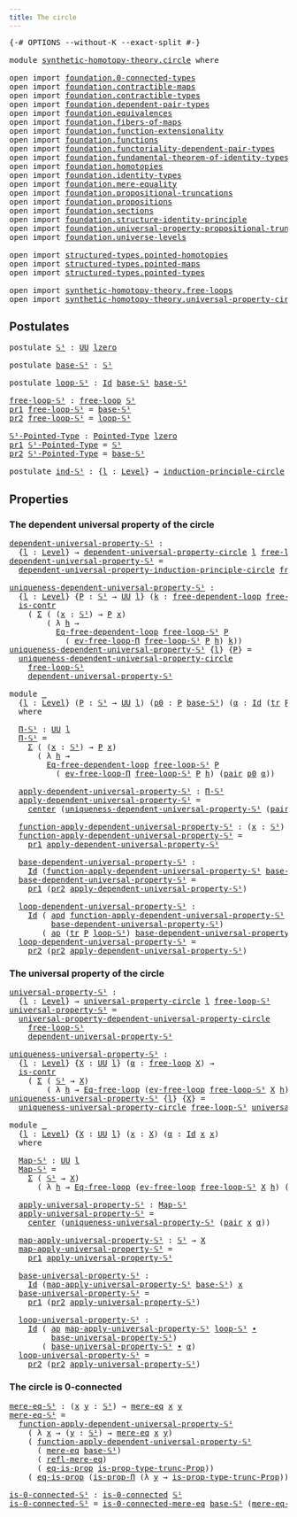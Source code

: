 ```yaml
---
title: The circle
---
```


<pre class="Agda"><a id="36" class="Symbol">{-#</a> <a id="40" class="Keyword">OPTIONS</a> <a id="48" class="Pragma">--without-K</a> <a id="60" class="Pragma">--exact-split</a> <a id="74" class="Symbol">#-}</a>

<a id="79" class="Keyword">module</a> <a id="86" href="synthetic-homotopy-theory.circle.html" class="Module">synthetic-homotopy-theory.circle</a> <a id="119" class="Keyword">where</a>

<a id="126" class="Keyword">open</a> <a id="131" class="Keyword">import</a> <a id="138" href="foundation.0-connected-types.html" class="Module">foundation.0-connected-types</a>
<a id="167" class="Keyword">open</a> <a id="172" class="Keyword">import</a> <a id="179" href="foundation.contractible-maps.html" class="Module">foundation.contractible-maps</a>
<a id="208" class="Keyword">open</a> <a id="213" class="Keyword">import</a> <a id="220" href="foundation.contractible-types.html" class="Module">foundation.contractible-types</a>
<a id="250" class="Keyword">open</a> <a id="255" class="Keyword">import</a> <a id="262" href="foundation.dependent-pair-types.html" class="Module">foundation.dependent-pair-types</a>
<a id="294" class="Keyword">open</a> <a id="299" class="Keyword">import</a> <a id="306" href="foundation.equivalences.html" class="Module">foundation.equivalences</a>
<a id="330" class="Keyword">open</a> <a id="335" class="Keyword">import</a> <a id="342" href="foundation.fibers-of-maps.html" class="Module">foundation.fibers-of-maps</a>
<a id="368" class="Keyword">open</a> <a id="373" class="Keyword">import</a> <a id="380" href="foundation.function-extensionality.html" class="Module">foundation.function-extensionality</a>
<a id="415" class="Keyword">open</a> <a id="420" class="Keyword">import</a> <a id="427" href="foundation.functions.html" class="Module">foundation.functions</a>
<a id="448" class="Keyword">open</a> <a id="453" class="Keyword">import</a> <a id="460" href="foundation.functoriality-dependent-pair-types.html" class="Module">foundation.functoriality-dependent-pair-types</a>
<a id="506" class="Keyword">open</a> <a id="511" class="Keyword">import</a> <a id="518" href="foundation.fundamental-theorem-of-identity-types.html" class="Module">foundation.fundamental-theorem-of-identity-types</a>
<a id="567" class="Keyword">open</a> <a id="572" class="Keyword">import</a> <a id="579" href="foundation.homotopies.html" class="Module">foundation.homotopies</a>
<a id="601" class="Keyword">open</a> <a id="606" class="Keyword">import</a> <a id="613" href="foundation.identity-types.html" class="Module">foundation.identity-types</a>
<a id="639" class="Keyword">open</a> <a id="644" class="Keyword">import</a> <a id="651" href="foundation.mere-equality.html" class="Module">foundation.mere-equality</a>
<a id="676" class="Keyword">open</a> <a id="681" class="Keyword">import</a> <a id="688" href="foundation.propositional-truncations.html" class="Module">foundation.propositional-truncations</a>
<a id="725" class="Keyword">open</a> <a id="730" class="Keyword">import</a> <a id="737" href="foundation.propositions.html" class="Module">foundation.propositions</a>
<a id="761" class="Keyword">open</a> <a id="766" class="Keyword">import</a> <a id="773" href="foundation.sections.html" class="Module">foundation.sections</a>
<a id="793" class="Keyword">open</a> <a id="798" class="Keyword">import</a> <a id="805" href="foundation.structure-identity-principle.html" class="Module">foundation.structure-identity-principle</a>
<a id="845" class="Keyword">open</a> <a id="850" class="Keyword">import</a> <a id="857" href="foundation.universal-property-propositional-truncation.html" class="Module">foundation.universal-property-propositional-truncation</a>
<a id="912" class="Keyword">open</a> <a id="917" class="Keyword">import</a> <a id="924" href="foundation.universe-levels.html" class="Module">foundation.universe-levels</a>

<a id="952" class="Keyword">open</a> <a id="957" class="Keyword">import</a> <a id="964" href="structured-types.pointed-homotopies.html" class="Module">structured-types.pointed-homotopies</a>
<a id="1000" class="Keyword">open</a> <a id="1005" class="Keyword">import</a> <a id="1012" href="structured-types.pointed-maps.html" class="Module">structured-types.pointed-maps</a>
<a id="1042" class="Keyword">open</a> <a id="1047" class="Keyword">import</a> <a id="1054" href="structured-types.pointed-types.html" class="Module">structured-types.pointed-types</a>

<a id="1086" class="Keyword">open</a> <a id="1091" class="Keyword">import</a> <a id="1098" href="synthetic-homotopy-theory.free-loops.html" class="Module">synthetic-homotopy-theory.free-loops</a>
<a id="1135" class="Keyword">open</a> <a id="1140" class="Keyword">import</a> <a id="1147" href="synthetic-homotopy-theory.universal-property-circle.html" class="Module">synthetic-homotopy-theory.universal-property-circle</a>
</pre>
## Postulates

<pre class="Agda"><a id="1227" class="Keyword">postulate</a> <a id="𝕊¹"></a><a id="1237" href="synthetic-homotopy-theory.circle.html#1237" class="Postulate">𝕊¹</a> <a id="1240" class="Symbol">:</a> <a id="1242" href="foundation-core.universe-levels.html#235" class="Primitive">UU</a> <a id="1245" href="Agda.Primitive.html#764" class="Primitive">lzero</a>

<a id="1252" class="Keyword">postulate</a> <a id="base-𝕊¹"></a><a id="1262" href="synthetic-homotopy-theory.circle.html#1262" class="Postulate">base-𝕊¹</a> <a id="1270" class="Symbol">:</a> <a id="1272" href="synthetic-homotopy-theory.circle.html#1237" class="Postulate">𝕊¹</a>

<a id="1276" class="Keyword">postulate</a> <a id="loop-𝕊¹"></a><a id="1286" href="synthetic-homotopy-theory.circle.html#1286" class="Postulate">loop-𝕊¹</a> <a id="1294" class="Symbol">:</a> <a id="1296" href="foundation-core.identity-types.html#1767" class="Datatype">Id</a> <a id="1299" href="synthetic-homotopy-theory.circle.html#1262" class="Postulate">base-𝕊¹</a> <a id="1307" href="synthetic-homotopy-theory.circle.html#1262" class="Postulate">base-𝕊¹</a>

<a id="free-loop-𝕊¹"></a><a id="1316" href="synthetic-homotopy-theory.circle.html#1316" class="Function">free-loop-𝕊¹</a> <a id="1329" class="Symbol">:</a> <a id="1331" href="synthetic-homotopy-theory.free-loops.html#704" class="Function">free-loop</a> <a id="1341" href="synthetic-homotopy-theory.circle.html#1237" class="Postulate">𝕊¹</a>
<a id="1344" href="foundation-core.dependent-pair-types.html#605" class="Field">pr1</a> <a id="1348" href="synthetic-homotopy-theory.circle.html#1316" class="Function">free-loop-𝕊¹</a> <a id="1361" class="Symbol">=</a> <a id="1363" href="synthetic-homotopy-theory.circle.html#1262" class="Postulate">base-𝕊¹</a>
<a id="1371" href="foundation-core.dependent-pair-types.html#617" class="Field">pr2</a> <a id="1375" href="synthetic-homotopy-theory.circle.html#1316" class="Function">free-loop-𝕊¹</a> <a id="1388" class="Symbol">=</a> <a id="1390" href="synthetic-homotopy-theory.circle.html#1286" class="Postulate">loop-𝕊¹</a>

<a id="𝕊¹-Pointed-Type"></a><a id="1399" href="synthetic-homotopy-theory.circle.html#1399" class="Function">𝕊¹-Pointed-Type</a> <a id="1415" class="Symbol">:</a> <a id="1417" href="structured-types.pointed-types.html#383" class="Function">Pointed-Type</a> <a id="1430" href="Agda.Primitive.html#764" class="Primitive">lzero</a>
<a id="1436" href="foundation-core.dependent-pair-types.html#605" class="Field">pr1</a> <a id="1440" href="synthetic-homotopy-theory.circle.html#1399" class="Function">𝕊¹-Pointed-Type</a> <a id="1456" class="Symbol">=</a> <a id="1458" href="synthetic-homotopy-theory.circle.html#1237" class="Postulate">𝕊¹</a>
<a id="1461" href="foundation-core.dependent-pair-types.html#617" class="Field">pr2</a> <a id="1465" href="synthetic-homotopy-theory.circle.html#1399" class="Function">𝕊¹-Pointed-Type</a> <a id="1481" class="Symbol">=</a> <a id="1483" href="synthetic-homotopy-theory.circle.html#1262" class="Postulate">base-𝕊¹</a>

<a id="1492" class="Keyword">postulate</a> <a id="ind-𝕊¹"></a><a id="1502" href="synthetic-homotopy-theory.circle.html#1502" class="Postulate">ind-𝕊¹</a> <a id="1509" class="Symbol">:</a> <a id="1511" class="Symbol">{</a><a id="1512" href="synthetic-homotopy-theory.circle.html#1512" class="Bound">l</a> <a id="1514" class="Symbol">:</a> <a id="1516" href="Agda.Primitive.html#597" class="Postulate">Level</a><a id="1521" class="Symbol">}</a> <a id="1523" class="Symbol">→</a> <a id="1525" href="synthetic-homotopy-theory.universal-property-circle.html#1662" class="Function">induction-principle-circle</a> <a id="1552" href="synthetic-homotopy-theory.circle.html#1512" class="Bound">l</a> <a id="1554" href="synthetic-homotopy-theory.circle.html#1316" class="Function">free-loop-𝕊¹</a>
</pre>
## Properties

### The dependent universal property of the circle

<pre class="Agda"><a id="dependent-universal-property-𝕊¹"></a><a id="1647" href="synthetic-homotopy-theory.circle.html#1647" class="Function">dependent-universal-property-𝕊¹</a> <a id="1679" class="Symbol">:</a>
  <a id="1683" class="Symbol">{</a><a id="1684" href="synthetic-homotopy-theory.circle.html#1684" class="Bound">l</a> <a id="1686" class="Symbol">:</a> <a id="1688" href="Agda.Primitive.html#597" class="Postulate">Level</a><a id="1693" class="Symbol">}</a> <a id="1695" class="Symbol">→</a> <a id="1697" href="synthetic-homotopy-theory.universal-property-circle.html#2360" class="Function">dependent-universal-property-circle</a> <a id="1733" href="synthetic-homotopy-theory.circle.html#1684" class="Bound">l</a> <a id="1735" href="synthetic-homotopy-theory.circle.html#1316" class="Function">free-loop-𝕊¹</a>
<a id="1748" href="synthetic-homotopy-theory.circle.html#1647" class="Function">dependent-universal-property-𝕊¹</a> <a id="1780" class="Symbol">=</a>
  <a id="1784" href="synthetic-homotopy-theory.universal-property-circle.html#3980" class="Function">dependent-universal-property-induction-principle-circle</a> <a id="1840" href="synthetic-homotopy-theory.circle.html#1316" class="Function">free-loop-𝕊¹</a> <a id="1853" href="synthetic-homotopy-theory.circle.html#1502" class="Postulate">ind-𝕊¹</a>

<a id="uniqueness-dependent-universal-property-𝕊¹"></a><a id="1861" href="synthetic-homotopy-theory.circle.html#1861" class="Function">uniqueness-dependent-universal-property-𝕊¹</a> <a id="1904" class="Symbol">:</a>
  <a id="1908" class="Symbol">{</a><a id="1909" href="synthetic-homotopy-theory.circle.html#1909" class="Bound">l</a> <a id="1911" class="Symbol">:</a> <a id="1913" href="Agda.Primitive.html#597" class="Postulate">Level</a><a id="1918" class="Symbol">}</a> <a id="1920" class="Symbol">{</a><a id="1921" href="synthetic-homotopy-theory.circle.html#1921" class="Bound">P</a> <a id="1923" class="Symbol">:</a> <a id="1925" href="synthetic-homotopy-theory.circle.html#1237" class="Postulate">𝕊¹</a> <a id="1928" class="Symbol">→</a> <a id="1930" href="foundation-core.universe-levels.html#235" class="Primitive">UU</a> <a id="1933" href="synthetic-homotopy-theory.circle.html#1909" class="Bound">l</a><a id="1934" class="Symbol">}</a> <a id="1936" class="Symbol">(</a><a id="1937" href="synthetic-homotopy-theory.circle.html#1937" class="Bound">k</a> <a id="1939" class="Symbol">:</a> <a id="1941" href="synthetic-homotopy-theory.free-loops.html#1117" class="Function">free-dependent-loop</a> <a id="1961" href="synthetic-homotopy-theory.circle.html#1316" class="Function">free-loop-𝕊¹</a> <a id="1974" href="synthetic-homotopy-theory.circle.html#1921" class="Bound">P</a><a id="1975" class="Symbol">)</a> <a id="1977" class="Symbol">→</a>
  <a id="1981" href="foundation-core.contractible-types.html#1006" class="Function">is-contr</a>
    <a id="1994" class="Symbol">(</a> <a id="1996" href="foundation-core.dependent-pair-types.html#515" class="Record">Σ</a> <a id="1998" class="Symbol">(</a> <a id="2000" class="Symbol">(</a><a id="2001" href="synthetic-homotopy-theory.circle.html#2001" class="Bound">x</a> <a id="2003" class="Symbol">:</a> <a id="2005" href="synthetic-homotopy-theory.circle.html#1237" class="Postulate">𝕊¹</a><a id="2007" class="Symbol">)</a> <a id="2009" class="Symbol">→</a> <a id="2011" href="synthetic-homotopy-theory.circle.html#1921" class="Bound">P</a> <a id="2013" href="synthetic-homotopy-theory.circle.html#2001" class="Bound">x</a><a id="2014" class="Symbol">)</a>
        <a id="2024" class="Symbol">(</a> <a id="2026" class="Symbol">λ</a> <a id="2028" href="synthetic-homotopy-theory.circle.html#2028" class="Bound">h</a> <a id="2030" class="Symbol">→</a>
          <a id="2042" href="synthetic-homotopy-theory.free-loops.html#3049" class="Function">Eq-free-dependent-loop</a> <a id="2065" href="synthetic-homotopy-theory.circle.html#1316" class="Function">free-loop-𝕊¹</a> <a id="2078" href="synthetic-homotopy-theory.circle.html#1921" class="Bound">P</a>
            <a id="2092" class="Symbol">(</a> <a id="2094" href="synthetic-homotopy-theory.universal-property-circle.html#1369" class="Function">ev-free-loop-Π</a> <a id="2109" href="synthetic-homotopy-theory.circle.html#1316" class="Function">free-loop-𝕊¹</a> <a id="2122" href="synthetic-homotopy-theory.circle.html#1921" class="Bound">P</a> <a id="2124" href="synthetic-homotopy-theory.circle.html#2028" class="Bound">h</a><a id="2125" class="Symbol">)</a> <a id="2127" href="synthetic-homotopy-theory.circle.html#1937" class="Bound">k</a><a id="2128" class="Symbol">))</a>
<a id="2131" href="synthetic-homotopy-theory.circle.html#1861" class="Function">uniqueness-dependent-universal-property-𝕊¹</a> <a id="2174" class="Symbol">{</a><a id="2175" href="synthetic-homotopy-theory.circle.html#2175" class="Bound">l</a><a id="2176" class="Symbol">}</a> <a id="2178" class="Symbol">{</a><a id="2179" href="synthetic-homotopy-theory.circle.html#2179" class="Bound">P</a><a id="2180" class="Symbol">}</a> <a id="2182" class="Symbol">=</a>
  <a id="2186" href="synthetic-homotopy-theory.universal-property-circle.html#5335" class="Function">uniqueness-dependent-universal-property-circle</a>
    <a id="2237" href="synthetic-homotopy-theory.circle.html#1316" class="Function">free-loop-𝕊¹</a>
    <a id="2254" href="synthetic-homotopy-theory.circle.html#1647" class="Function">dependent-universal-property-𝕊¹</a>

<a id="2287" class="Keyword">module</a> <a id="2294" href="synthetic-homotopy-theory.circle.html#2294" class="Module">_</a>
  <a id="2298" class="Symbol">{</a><a id="2299" href="synthetic-homotopy-theory.circle.html#2299" class="Bound">l</a> <a id="2301" class="Symbol">:</a> <a id="2303" href="Agda.Primitive.html#597" class="Postulate">Level</a><a id="2308" class="Symbol">}</a> <a id="2310" class="Symbol">(</a><a id="2311" href="synthetic-homotopy-theory.circle.html#2311" class="Bound">P</a> <a id="2313" class="Symbol">:</a> <a id="2315" href="synthetic-homotopy-theory.circle.html#1237" class="Postulate">𝕊¹</a> <a id="2318" class="Symbol">→</a> <a id="2320" href="foundation-core.universe-levels.html#235" class="Primitive">UU</a> <a id="2323" href="synthetic-homotopy-theory.circle.html#2299" class="Bound">l</a><a id="2324" class="Symbol">)</a> <a id="2326" class="Symbol">(</a><a id="2327" href="synthetic-homotopy-theory.circle.html#2327" class="Bound">p0</a> <a id="2330" class="Symbol">:</a> <a id="2332" href="synthetic-homotopy-theory.circle.html#2311" class="Bound">P</a> <a id="2334" href="synthetic-homotopy-theory.circle.html#1262" class="Postulate">base-𝕊¹</a><a id="2341" class="Symbol">)</a> <a id="2343" class="Symbol">(</a><a id="2344" href="synthetic-homotopy-theory.circle.html#2344" class="Bound">α</a> <a id="2346" class="Symbol">:</a> <a id="2348" href="foundation-core.identity-types.html#1767" class="Datatype">Id</a> <a id="2351" class="Symbol">(</a><a id="2352" href="foundation-core.identity-types.html#5702" class="Function">tr</a> <a id="2355" href="synthetic-homotopy-theory.circle.html#2311" class="Bound">P</a> <a id="2357" href="synthetic-homotopy-theory.circle.html#1286" class="Postulate">loop-𝕊¹</a> <a id="2365" href="synthetic-homotopy-theory.circle.html#2327" class="Bound">p0</a><a id="2367" class="Symbol">)</a> <a id="2369" href="synthetic-homotopy-theory.circle.html#2327" class="Bound">p0</a><a id="2371" class="Symbol">)</a>
  <a id="2375" class="Keyword">where</a>

  <a id="2384" href="synthetic-homotopy-theory.circle.html#2384" class="Function">Π-𝕊¹</a> <a id="2389" class="Symbol">:</a> <a id="2391" href="foundation-core.universe-levels.html#235" class="Primitive">UU</a> <a id="2394" href="synthetic-homotopy-theory.circle.html#2299" class="Bound">l</a>
  <a id="2398" href="synthetic-homotopy-theory.circle.html#2384" class="Function">Π-𝕊¹</a> <a id="2403" class="Symbol">=</a>
    <a id="2409" href="foundation-core.dependent-pair-types.html#515" class="Record">Σ</a> <a id="2411" class="Symbol">(</a> <a id="2413" class="Symbol">(</a><a id="2414" href="synthetic-homotopy-theory.circle.html#2414" class="Bound">x</a> <a id="2416" class="Symbol">:</a> <a id="2418" href="synthetic-homotopy-theory.circle.html#1237" class="Postulate">𝕊¹</a><a id="2420" class="Symbol">)</a> <a id="2422" class="Symbol">→</a> <a id="2424" href="synthetic-homotopy-theory.circle.html#2311" class="Bound">P</a> <a id="2426" href="synthetic-homotopy-theory.circle.html#2414" class="Bound">x</a><a id="2427" class="Symbol">)</a>
      <a id="2435" class="Symbol">(</a> <a id="2437" class="Symbol">λ</a> <a id="2439" href="synthetic-homotopy-theory.circle.html#2439" class="Bound">h</a> <a id="2441" class="Symbol">→</a>
        <a id="2451" href="synthetic-homotopy-theory.free-loops.html#3049" class="Function">Eq-free-dependent-loop</a> <a id="2474" href="synthetic-homotopy-theory.circle.html#1316" class="Function">free-loop-𝕊¹</a> <a id="2487" href="synthetic-homotopy-theory.circle.html#2311" class="Bound">P</a>
          <a id="2499" class="Symbol">(</a> <a id="2501" href="synthetic-homotopy-theory.universal-property-circle.html#1369" class="Function">ev-free-loop-Π</a> <a id="2516" href="synthetic-homotopy-theory.circle.html#1316" class="Function">free-loop-𝕊¹</a> <a id="2529" href="synthetic-homotopy-theory.circle.html#2311" class="Bound">P</a> <a id="2531" href="synthetic-homotopy-theory.circle.html#2439" class="Bound">h</a><a id="2532" class="Symbol">)</a> <a id="2534" class="Symbol">(</a><a id="2535" href="foundation-core.dependent-pair-types.html#588" class="InductiveConstructor">pair</a> <a id="2540" href="synthetic-homotopy-theory.circle.html#2327" class="Bound">p0</a> <a id="2543" href="synthetic-homotopy-theory.circle.html#2344" class="Bound">α</a><a id="2544" class="Symbol">))</a>

  <a id="2550" href="synthetic-homotopy-theory.circle.html#2550" class="Function">apply-dependent-universal-property-𝕊¹</a> <a id="2588" class="Symbol">:</a> <a id="2590" href="synthetic-homotopy-theory.circle.html#2384" class="Function">Π-𝕊¹</a>
  <a id="2597" href="synthetic-homotopy-theory.circle.html#2550" class="Function">apply-dependent-universal-property-𝕊¹</a> <a id="2635" class="Symbol">=</a>
    <a id="2641" href="foundation-core.contractible-types.html#1098" class="Function">center</a> <a id="2648" class="Symbol">(</a><a id="2649" href="synthetic-homotopy-theory.circle.html#1861" class="Function">uniqueness-dependent-universal-property-𝕊¹</a> <a id="2692" class="Symbol">(</a><a id="2693" href="foundation-core.dependent-pair-types.html#588" class="InductiveConstructor">pair</a> <a id="2698" href="synthetic-homotopy-theory.circle.html#2327" class="Bound">p0</a> <a id="2701" href="synthetic-homotopy-theory.circle.html#2344" class="Bound">α</a><a id="2702" class="Symbol">))</a>
  
  <a id="2710" href="synthetic-homotopy-theory.circle.html#2710" class="Function">function-apply-dependent-universal-property-𝕊¹</a> <a id="2757" class="Symbol">:</a> <a id="2759" class="Symbol">(</a><a id="2760" href="synthetic-homotopy-theory.circle.html#2760" class="Bound">x</a> <a id="2762" class="Symbol">:</a> <a id="2764" href="synthetic-homotopy-theory.circle.html#1237" class="Postulate">𝕊¹</a><a id="2766" class="Symbol">)</a> <a id="2768" class="Symbol">→</a> <a id="2770" href="synthetic-homotopy-theory.circle.html#2311" class="Bound">P</a> <a id="2772" href="synthetic-homotopy-theory.circle.html#2760" class="Bound">x</a>
  <a id="2776" href="synthetic-homotopy-theory.circle.html#2710" class="Function">function-apply-dependent-universal-property-𝕊¹</a> <a id="2823" class="Symbol">=</a>
    <a id="2829" href="foundation-core.dependent-pair-types.html#605" class="Field">pr1</a> <a id="2833" href="synthetic-homotopy-theory.circle.html#2550" class="Function">apply-dependent-universal-property-𝕊¹</a>

  <a id="2874" href="synthetic-homotopy-theory.circle.html#2874" class="Function">base-dependent-universal-property-𝕊¹</a> <a id="2911" class="Symbol">:</a>
    <a id="2917" href="foundation-core.identity-types.html#1767" class="Datatype">Id</a> <a id="2920" class="Symbol">(</a><a id="2921" href="synthetic-homotopy-theory.circle.html#2710" class="Function">function-apply-dependent-universal-property-𝕊¹</a> <a id="2968" href="synthetic-homotopy-theory.circle.html#1262" class="Postulate">base-𝕊¹</a><a id="2975" class="Symbol">)</a> <a id="2977" href="synthetic-homotopy-theory.circle.html#2327" class="Bound">p0</a>
  <a id="2982" href="synthetic-homotopy-theory.circle.html#2874" class="Function">base-dependent-universal-property-𝕊¹</a> <a id="3019" class="Symbol">=</a>
    <a id="3025" href="foundation-core.dependent-pair-types.html#605" class="Field">pr1</a> <a id="3029" class="Symbol">(</a><a id="3030" href="foundation-core.dependent-pair-types.html#617" class="Field">pr2</a> <a id="3034" href="synthetic-homotopy-theory.circle.html#2550" class="Function">apply-dependent-universal-property-𝕊¹</a><a id="3071" class="Symbol">)</a>

  <a id="3076" href="synthetic-homotopy-theory.circle.html#3076" class="Function">loop-dependent-universal-property-𝕊¹</a> <a id="3113" class="Symbol">:</a>
    <a id="3119" href="foundation-core.identity-types.html#1767" class="Datatype">Id</a> <a id="3122" class="Symbol">(</a> <a id="3124" href="foundation-core.identity-types.html#9541" class="Function">apd</a> <a id="3128" href="synthetic-homotopy-theory.circle.html#2710" class="Function">function-apply-dependent-universal-property-𝕊¹</a> <a id="3175" href="synthetic-homotopy-theory.circle.html#1286" class="Postulate">loop-𝕊¹</a> <a id="3183" href="foundation-core.identity-types.html#2425" class="Function Operator">∙</a>
         <a id="3194" href="synthetic-homotopy-theory.circle.html#2874" class="Function">base-dependent-universal-property-𝕊¹</a><a id="3230" class="Symbol">)</a>
       <a id="3239" class="Symbol">(</a> <a id="3241" href="foundation-core.identity-types.html#4003" class="Function">ap</a> <a id="3244" class="Symbol">(</a><a id="3245" href="foundation-core.identity-types.html#5702" class="Function">tr</a> <a id="3248" href="synthetic-homotopy-theory.circle.html#2311" class="Bound">P</a> <a id="3250" href="synthetic-homotopy-theory.circle.html#1286" class="Postulate">loop-𝕊¹</a><a id="3257" class="Symbol">)</a> <a id="3259" href="synthetic-homotopy-theory.circle.html#2874" class="Function">base-dependent-universal-property-𝕊¹</a> <a id="3296" href="foundation-core.identity-types.html#2425" class="Function Operator">∙</a> <a id="3298" href="synthetic-homotopy-theory.circle.html#2344" class="Bound">α</a><a id="3299" class="Symbol">)</a>
  <a id="3303" href="synthetic-homotopy-theory.circle.html#3076" class="Function">loop-dependent-universal-property-𝕊¹</a> <a id="3340" class="Symbol">=</a>
    <a id="3346" href="foundation-core.dependent-pair-types.html#617" class="Field">pr2</a> <a id="3350" class="Symbol">(</a><a id="3351" href="foundation-core.dependent-pair-types.html#617" class="Field">pr2</a> <a id="3355" href="synthetic-homotopy-theory.circle.html#2550" class="Function">apply-dependent-universal-property-𝕊¹</a><a id="3392" class="Symbol">)</a>
</pre>
### The universal property of the circle

<pre class="Agda"><a id="universal-property-𝕊¹"></a><a id="3449" href="synthetic-homotopy-theory.circle.html#3449" class="Function">universal-property-𝕊¹</a> <a id="3471" class="Symbol">:</a>
  <a id="3475" class="Symbol">{</a><a id="3476" href="synthetic-homotopy-theory.circle.html#3476" class="Bound">l</a> <a id="3478" class="Symbol">:</a> <a id="3480" href="Agda.Primitive.html#597" class="Postulate">Level</a><a id="3485" class="Symbol">}</a> <a id="3487" class="Symbol">→</a> <a id="3489" href="synthetic-homotopy-theory.universal-property-circle.html#1102" class="Function">universal-property-circle</a> <a id="3515" href="synthetic-homotopy-theory.circle.html#3476" class="Bound">l</a> <a id="3517" href="synthetic-homotopy-theory.circle.html#1316" class="Function">free-loop-𝕊¹</a>
<a id="3530" href="synthetic-homotopy-theory.circle.html#3449" class="Function">universal-property-𝕊¹</a> <a id="3552" class="Symbol">=</a>
  <a id="3556" href="synthetic-homotopy-theory.universal-property-circle.html#6684" class="Function">universal-property-dependent-universal-property-circle</a>
    <a id="3615" href="synthetic-homotopy-theory.circle.html#1316" class="Function">free-loop-𝕊¹</a>
    <a id="3632" href="synthetic-homotopy-theory.circle.html#1647" class="Function">dependent-universal-property-𝕊¹</a>

<a id="uniqueness-universal-property-𝕊¹"></a><a id="3665" href="synthetic-homotopy-theory.circle.html#3665" class="Function">uniqueness-universal-property-𝕊¹</a> <a id="3698" class="Symbol">:</a>
  <a id="3702" class="Symbol">{</a><a id="3703" href="synthetic-homotopy-theory.circle.html#3703" class="Bound">l</a> <a id="3705" class="Symbol">:</a> <a id="3707" href="Agda.Primitive.html#597" class="Postulate">Level</a><a id="3712" class="Symbol">}</a> <a id="3714" class="Symbol">{</a><a id="3715" href="synthetic-homotopy-theory.circle.html#3715" class="Bound">X</a> <a id="3717" class="Symbol">:</a> <a id="3719" href="foundation-core.universe-levels.html#235" class="Primitive">UU</a> <a id="3722" href="synthetic-homotopy-theory.circle.html#3703" class="Bound">l</a><a id="3723" class="Symbol">}</a> <a id="3725" class="Symbol">(</a><a id="3726" href="synthetic-homotopy-theory.circle.html#3726" class="Bound">α</a> <a id="3728" class="Symbol">:</a> <a id="3730" href="synthetic-homotopy-theory.free-loops.html#704" class="Function">free-loop</a> <a id="3740" href="synthetic-homotopy-theory.circle.html#3715" class="Bound">X</a><a id="3741" class="Symbol">)</a> <a id="3743" class="Symbol">→</a>
  <a id="3747" href="foundation-core.contractible-types.html#1006" class="Function">is-contr</a>
    <a id="3760" class="Symbol">(</a> <a id="3762" href="foundation-core.dependent-pair-types.html#515" class="Record">Σ</a> <a id="3764" class="Symbol">(</a> <a id="3766" href="synthetic-homotopy-theory.circle.html#1237" class="Postulate">𝕊¹</a> <a id="3769" class="Symbol">→</a> <a id="3771" href="synthetic-homotopy-theory.circle.html#3715" class="Bound">X</a><a id="3772" class="Symbol">)</a>
        <a id="3782" class="Symbol">(</a> <a id="3784" class="Symbol">λ</a> <a id="3786" href="synthetic-homotopy-theory.circle.html#3786" class="Bound">h</a> <a id="3788" class="Symbol">→</a> <a id="3790" href="synthetic-homotopy-theory.free-loops.html#1680" class="Function">Eq-free-loop</a> <a id="3803" class="Symbol">(</a><a id="3804" href="synthetic-homotopy-theory.universal-property-circle.html#857" class="Function">ev-free-loop</a> <a id="3817" href="synthetic-homotopy-theory.circle.html#1316" class="Function">free-loop-𝕊¹</a> <a id="3830" href="synthetic-homotopy-theory.circle.html#3715" class="Bound">X</a> <a id="3832" href="synthetic-homotopy-theory.circle.html#3786" class="Bound">h</a><a id="3833" class="Symbol">)</a> <a id="3835" href="synthetic-homotopy-theory.circle.html#3726" class="Bound">α</a><a id="3836" class="Symbol">))</a>
<a id="3839" href="synthetic-homotopy-theory.circle.html#3665" class="Function">uniqueness-universal-property-𝕊¹</a> <a id="3872" class="Symbol">{</a><a id="3873" href="synthetic-homotopy-theory.circle.html#3873" class="Bound">l</a><a id="3874" class="Symbol">}</a> <a id="3876" class="Symbol">{</a><a id="3877" href="synthetic-homotopy-theory.circle.html#3877" class="Bound">X</a><a id="3878" class="Symbol">}</a> <a id="3880" class="Symbol">=</a>
  <a id="3884" href="synthetic-homotopy-theory.universal-property-circle.html#4592" class="Function">uniqueness-universal-property-circle</a> <a id="3921" href="synthetic-homotopy-theory.circle.html#1316" class="Function">free-loop-𝕊¹</a> <a id="3934" href="synthetic-homotopy-theory.circle.html#3449" class="Function">universal-property-𝕊¹</a> <a id="3956" href="synthetic-homotopy-theory.circle.html#3877" class="Bound">X</a>

<a id="3959" class="Keyword">module</a> <a id="3966" href="synthetic-homotopy-theory.circle.html#3966" class="Module">_</a>
  <a id="3970" class="Symbol">{</a><a id="3971" href="synthetic-homotopy-theory.circle.html#3971" class="Bound">l</a> <a id="3973" class="Symbol">:</a> <a id="3975" href="Agda.Primitive.html#597" class="Postulate">Level</a><a id="3980" class="Symbol">}</a> <a id="3982" class="Symbol">{</a><a id="3983" href="synthetic-homotopy-theory.circle.html#3983" class="Bound">X</a> <a id="3985" class="Symbol">:</a> <a id="3987" href="foundation-core.universe-levels.html#235" class="Primitive">UU</a> <a id="3990" href="synthetic-homotopy-theory.circle.html#3971" class="Bound">l</a><a id="3991" class="Symbol">}</a> <a id="3993" class="Symbol">(</a><a id="3994" href="synthetic-homotopy-theory.circle.html#3994" class="Bound">x</a> <a id="3996" class="Symbol">:</a> <a id="3998" href="synthetic-homotopy-theory.circle.html#3983" class="Bound">X</a><a id="3999" class="Symbol">)</a> <a id="4001" class="Symbol">(</a><a id="4002" href="synthetic-homotopy-theory.circle.html#4002" class="Bound">α</a> <a id="4004" class="Symbol">:</a> <a id="4006" href="foundation-core.identity-types.html#1767" class="Datatype">Id</a> <a id="4009" href="synthetic-homotopy-theory.circle.html#3994" class="Bound">x</a> <a id="4011" href="synthetic-homotopy-theory.circle.html#3994" class="Bound">x</a><a id="4012" class="Symbol">)</a>
  <a id="4016" class="Keyword">where</a>

  <a id="4025" href="synthetic-homotopy-theory.circle.html#4025" class="Function">Map-𝕊¹</a> <a id="4032" class="Symbol">:</a> <a id="4034" href="foundation-core.universe-levels.html#235" class="Primitive">UU</a> <a id="4037" href="synthetic-homotopy-theory.circle.html#3971" class="Bound">l</a>
  <a id="4041" href="synthetic-homotopy-theory.circle.html#4025" class="Function">Map-𝕊¹</a> <a id="4048" class="Symbol">=</a>
    <a id="4054" href="foundation-core.dependent-pair-types.html#515" class="Record">Σ</a> <a id="4056" class="Symbol">(</a> <a id="4058" href="synthetic-homotopy-theory.circle.html#1237" class="Postulate">𝕊¹</a> <a id="4061" class="Symbol">→</a> <a id="4063" href="synthetic-homotopy-theory.circle.html#3983" class="Bound">X</a><a id="4064" class="Symbol">)</a>
      <a id="4072" class="Symbol">(</a> <a id="4074" class="Symbol">λ</a> <a id="4076" href="synthetic-homotopy-theory.circle.html#4076" class="Bound">h</a> <a id="4078" class="Symbol">→</a> <a id="4080" href="synthetic-homotopy-theory.free-loops.html#1680" class="Function">Eq-free-loop</a> <a id="4093" class="Symbol">(</a><a id="4094" href="synthetic-homotopy-theory.universal-property-circle.html#857" class="Function">ev-free-loop</a> <a id="4107" href="synthetic-homotopy-theory.circle.html#1316" class="Function">free-loop-𝕊¹</a> <a id="4120" href="synthetic-homotopy-theory.circle.html#3983" class="Bound">X</a> <a id="4122" href="synthetic-homotopy-theory.circle.html#4076" class="Bound">h</a><a id="4123" class="Symbol">)</a> <a id="4125" class="Symbol">(</a><a id="4126" href="foundation-core.dependent-pair-types.html#588" class="InductiveConstructor">pair</a> <a id="4131" href="synthetic-homotopy-theory.circle.html#3994" class="Bound">x</a> <a id="4133" href="synthetic-homotopy-theory.circle.html#4002" class="Bound">α</a><a id="4134" class="Symbol">))</a>

  <a id="4140" href="synthetic-homotopy-theory.circle.html#4140" class="Function">apply-universal-property-𝕊¹</a> <a id="4168" class="Symbol">:</a> <a id="4170" href="synthetic-homotopy-theory.circle.html#4025" class="Function">Map-𝕊¹</a>
  <a id="4179" href="synthetic-homotopy-theory.circle.html#4140" class="Function">apply-universal-property-𝕊¹</a> <a id="4207" class="Symbol">=</a>
    <a id="4213" href="foundation-core.contractible-types.html#1098" class="Function">center</a> <a id="4220" class="Symbol">(</a><a id="4221" href="synthetic-homotopy-theory.circle.html#3665" class="Function">uniqueness-universal-property-𝕊¹</a> <a id="4254" class="Symbol">(</a><a id="4255" href="foundation-core.dependent-pair-types.html#588" class="InductiveConstructor">pair</a> <a id="4260" href="synthetic-homotopy-theory.circle.html#3994" class="Bound">x</a> <a id="4262" href="synthetic-homotopy-theory.circle.html#4002" class="Bound">α</a><a id="4263" class="Symbol">))</a>
      
  <a id="4275" href="synthetic-homotopy-theory.circle.html#4275" class="Function">map-apply-universal-property-𝕊¹</a> <a id="4307" class="Symbol">:</a> <a id="4309" href="synthetic-homotopy-theory.circle.html#1237" class="Postulate">𝕊¹</a> <a id="4312" class="Symbol">→</a> <a id="4314" href="synthetic-homotopy-theory.circle.html#3983" class="Bound">X</a>
  <a id="4318" href="synthetic-homotopy-theory.circle.html#4275" class="Function">map-apply-universal-property-𝕊¹</a> <a id="4350" class="Symbol">=</a>
    <a id="4356" href="foundation-core.dependent-pair-types.html#605" class="Field">pr1</a> <a id="4360" href="synthetic-homotopy-theory.circle.html#4140" class="Function">apply-universal-property-𝕊¹</a>

  <a id="4391" href="synthetic-homotopy-theory.circle.html#4391" class="Function">base-universal-property-𝕊¹</a> <a id="4418" class="Symbol">:</a>
    <a id="4424" href="foundation-core.identity-types.html#1767" class="Datatype">Id</a> <a id="4427" class="Symbol">(</a><a id="4428" href="synthetic-homotopy-theory.circle.html#4275" class="Function">map-apply-universal-property-𝕊¹</a> <a id="4460" href="synthetic-homotopy-theory.circle.html#1262" class="Postulate">base-𝕊¹</a><a id="4467" class="Symbol">)</a> <a id="4469" href="synthetic-homotopy-theory.circle.html#3994" class="Bound">x</a>
  <a id="4473" href="synthetic-homotopy-theory.circle.html#4391" class="Function">base-universal-property-𝕊¹</a> <a id="4500" class="Symbol">=</a>
    <a id="4506" href="foundation-core.dependent-pair-types.html#605" class="Field">pr1</a> <a id="4510" class="Symbol">(</a><a id="4511" href="foundation-core.dependent-pair-types.html#617" class="Field">pr2</a> <a id="4515" href="synthetic-homotopy-theory.circle.html#4140" class="Function">apply-universal-property-𝕊¹</a><a id="4542" class="Symbol">)</a>

  <a id="4547" href="synthetic-homotopy-theory.circle.html#4547" class="Function">loop-universal-property-𝕊¹</a> <a id="4574" class="Symbol">:</a>
    <a id="4580" href="foundation-core.identity-types.html#1767" class="Datatype">Id</a> <a id="4583" class="Symbol">(</a> <a id="4585" href="foundation-core.identity-types.html#4003" class="Function">ap</a> <a id="4588" href="synthetic-homotopy-theory.circle.html#4275" class="Function">map-apply-universal-property-𝕊¹</a> <a id="4620" href="synthetic-homotopy-theory.circle.html#1286" class="Postulate">loop-𝕊¹</a> <a id="4628" href="foundation-core.identity-types.html#2425" class="Function Operator">∙</a>
         <a id="4639" href="synthetic-homotopy-theory.circle.html#4391" class="Function">base-universal-property-𝕊¹</a><a id="4665" class="Symbol">)</a>
       <a id="4674" class="Symbol">(</a> <a id="4676" href="synthetic-homotopy-theory.circle.html#4391" class="Function">base-universal-property-𝕊¹</a> <a id="4703" href="foundation-core.identity-types.html#2425" class="Function Operator">∙</a> <a id="4705" href="synthetic-homotopy-theory.circle.html#4002" class="Bound">α</a><a id="4706" class="Symbol">)</a>
  <a id="4710" href="synthetic-homotopy-theory.circle.html#4547" class="Function">loop-universal-property-𝕊¹</a> <a id="4737" class="Symbol">=</a>
    <a id="4743" href="foundation-core.dependent-pair-types.html#617" class="Field">pr2</a> <a id="4747" class="Symbol">(</a><a id="4748" href="foundation-core.dependent-pair-types.html#617" class="Field">pr2</a> <a id="4752" href="synthetic-homotopy-theory.circle.html#4140" class="Function">apply-universal-property-𝕊¹</a><a id="4779" class="Symbol">)</a>
</pre>
### The circle is 0-connected

<pre class="Agda"><a id="mere-eq-𝕊¹"></a><a id="4825" href="synthetic-homotopy-theory.circle.html#4825" class="Function">mere-eq-𝕊¹</a> <a id="4836" class="Symbol">:</a> <a id="4838" class="Symbol">(</a><a id="4839" href="synthetic-homotopy-theory.circle.html#4839" class="Bound">x</a> <a id="4841" href="synthetic-homotopy-theory.circle.html#4841" class="Bound">y</a> <a id="4843" class="Symbol">:</a> <a id="4845" href="synthetic-homotopy-theory.circle.html#1237" class="Postulate">𝕊¹</a><a id="4847" class="Symbol">)</a> <a id="4849" class="Symbol">→</a> <a id="4851" href="foundation.mere-equality.html#1225" class="Function">mere-eq</a> <a id="4859" href="synthetic-homotopy-theory.circle.html#4839" class="Bound">x</a> <a id="4861" href="synthetic-homotopy-theory.circle.html#4841" class="Bound">y</a>
<a id="4863" href="synthetic-homotopy-theory.circle.html#4825" class="Function">mere-eq-𝕊¹</a> <a id="4874" class="Symbol">=</a>
  <a id="4878" href="synthetic-homotopy-theory.circle.html#2710" class="Function">function-apply-dependent-universal-property-𝕊¹</a>
    <a id="4929" class="Symbol">(</a> <a id="4931" class="Symbol">λ</a> <a id="4933" href="synthetic-homotopy-theory.circle.html#4933" class="Bound">x</a> <a id="4935" class="Symbol">→</a> <a id="4937" class="Symbol">(</a><a id="4938" href="synthetic-homotopy-theory.circle.html#4938" class="Bound">y</a> <a id="4940" class="Symbol">:</a> <a id="4942" href="synthetic-homotopy-theory.circle.html#1237" class="Postulate">𝕊¹</a><a id="4944" class="Symbol">)</a> <a id="4946" class="Symbol">→</a> <a id="4948" href="foundation.mere-equality.html#1225" class="Function">mere-eq</a> <a id="4956" href="synthetic-homotopy-theory.circle.html#4933" class="Bound">x</a> <a id="4958" href="synthetic-homotopy-theory.circle.html#4938" class="Bound">y</a><a id="4959" class="Symbol">)</a>
    <a id="4965" class="Symbol">(</a> <a id="4967" href="synthetic-homotopy-theory.circle.html#2710" class="Function">function-apply-dependent-universal-property-𝕊¹</a>
      <a id="5020" class="Symbol">(</a> <a id="5022" href="foundation.mere-equality.html#1225" class="Function">mere-eq</a> <a id="5030" href="synthetic-homotopy-theory.circle.html#1262" class="Postulate">base-𝕊¹</a><a id="5037" class="Symbol">)</a>
      <a id="5045" class="Symbol">(</a> <a id="5047" href="foundation.mere-equality.html#1449" class="Function">refl-mere-eq</a><a id="5059" class="Symbol">)</a>
      <a id="5067" class="Symbol">(</a> <a id="5069" href="foundation-core.propositions.html#2719" class="Function">eq-is-prop</a> <a id="5080" href="foundation.propositional-truncations.html#2388" class="Function">is-prop-type-trunc-Prop</a><a id="5103" class="Symbol">))</a>
    <a id="5110" class="Symbol">(</a> <a id="5112" href="foundation-core.propositions.html#2719" class="Function">eq-is-prop</a> <a id="5123" class="Symbol">(</a><a id="5124" href="foundation-core.propositions.html#6158" class="Function">is-prop-Π</a> <a id="5134" class="Symbol">(λ</a> <a id="5137" href="synthetic-homotopy-theory.circle.html#5137" class="Bound">y</a> <a id="5139" class="Symbol">→</a> <a id="5141" href="foundation.propositional-truncations.html#2388" class="Function">is-prop-type-trunc-Prop</a><a id="5164" class="Symbol">)))</a>

<a id="is-0-connected-𝕊¹"></a><a id="5169" href="synthetic-homotopy-theory.circle.html#5169" class="Function">is-0-connected-𝕊¹</a> <a id="5187" class="Symbol">:</a> <a id="5189" href="foundation.0-connected-types.html#1858" class="Function">is-0-connected</a> <a id="5204" href="synthetic-homotopy-theory.circle.html#1237" class="Postulate">𝕊¹</a>
<a id="5207" href="synthetic-homotopy-theory.circle.html#5169" class="Function">is-0-connected-𝕊¹</a> <a id="5225" class="Symbol">=</a> <a id="5227" href="foundation.0-connected-types.html#2434" class="Function">is-0-connected-mere-eq</a> <a id="5250" href="synthetic-homotopy-theory.circle.html#1262" class="Postulate">base-𝕊¹</a> <a id="5258" class="Symbol">(</a><a id="5259" href="synthetic-homotopy-theory.circle.html#4825" class="Function">mere-eq-𝕊¹</a> <a id="5270" href="synthetic-homotopy-theory.circle.html#1262" class="Postulate">base-𝕊¹</a><a id="5277" class="Symbol">)</a>
</pre>